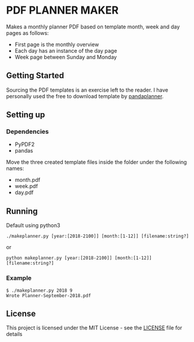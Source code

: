 # PDF PLANNER MAKER

Makes a monthly planner PDF based on template month, week and day pages as follows:
* First page is the monthly overview
* Each day has an instance of the day page
* Week page between Sunday and Monday

## Getting Started

Sourcing the PDF templates is an exercise left to the reader. I have personally used the free to download template by [pandaplanner](https://pandaplanner.com/).

## Setting up

### Dependencies
* PyPDF2
* pandas

Move the three created template files inside the folder under the following names:
* month.pdf
* week.pdf
* day.pdf

## Running

Default using python3

`./makeplanner.py [year:[2018-2100]] [month:[1-12]] [filename:string?]`

or

`python makeplanner.py [year:[2018-2100]] [month:[1-12]] [filename:string?]`

### Example

```
$ ./makeplanner.py 2018 9
Wrote Planner-September-2018.pdf
```

## License

This project is licensed under the MIT License - see the [LICENSE](LICENSE) file for details
